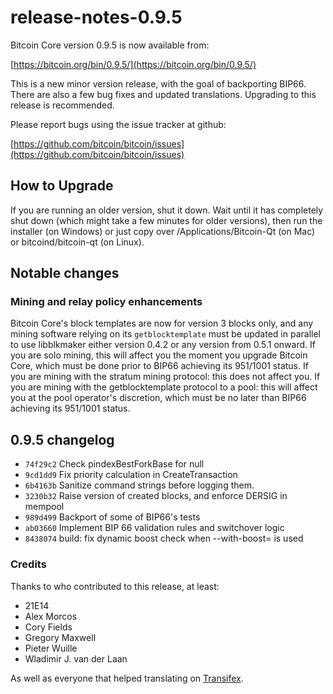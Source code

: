 # release-notes-0.9.5

Bitcoin Core version 0.9.5 is now available from:

[https://bitcoin.org/bin/0.9.5/](https://bitcoin.org/bin/0.9.5/)

This is a new minor version release, with the goal of backporting BIP66. There are also a few bug fixes and updated translations. Upgrading to this release is recommended.

Please report bugs using the issue tracker at github:

[https://github.com/bitcoin/bitcoin/issues](https://github.com/bitcoin/bitcoin/issues)

## How to Upgrade

If you are running an older version, shut it down. Wait until it has completely shut down \(which might take a few minutes for older versions\), then run the installer \(on Windows\) or just copy over /Applications/Bitcoin-Qt \(on Mac\) or bitcoind/bitcoin-qt \(on Linux\).

## Notable changes

### Mining and relay policy enhancements

Bitcoin Core's block templates are now for version 3 blocks only, and any mining software relying on its `getblocktemplate` must be updated in parallel to use libblkmaker either version 0.4.2 or any version from 0.5.1 onward. If you are solo mining, this will affect you the moment you upgrade Bitcoin Core, which must be done prior to BIP66 achieving its 951/1001 status. If you are mining with the stratum mining protocol: this does not affect you. If you are mining with the getblocktemplate protocol to a pool: this will affect you at the pool operator's discretion, which must be no later than BIP66 achieving its 951/1001 status.

## 0.9.5 changelog

* `74f29c2` Check pindexBestForkBase for null
* `9cd1dd9` Fix priority calculation in CreateTransaction
* `6b4163b` Sanitize command strings before logging them.
* `3230b32` Raise version of created blocks, and enforce DERSIG in mempool
* `989d499` Backport of some of BIP66's tests
* `ab03660` Implement BIP 66 validation rules and switchover logic
* `8438074` build: fix dynamic boost check when --with-boost= is used

### Credits

Thanks to who contributed to this release, at least:

* 21E14
* Alex Morcos
* Cory Fields
* Gregory Maxwell
* Pieter Wuille
* Wladimir J. van der Laan

As well as everyone that helped translating on [Transifex](https://www.transifex.com/projects/p/bitcoin/).

